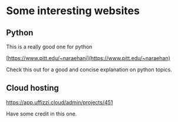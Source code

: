 # Some interesting websites


## Python

This is a really good one for python

[https://www.pitt.edu/~naraehani](https://www.pitt.edu/~naraehan)

Check this out for a good and concise explanation on python topics.


## Cloud hosting

https://app.uffizzi.cloud/admin/projects/451

Have some credit in this one.
